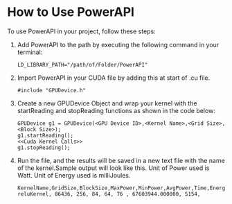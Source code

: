 # How to Use PowerAPI

To use PowerAPI in your project, follow these steps:

1. Add PowerAPI to the path by executing the following command in your terminal:
    ```
    LD_LIBRARY_PATH="/path/of/Folder/PowerAPI"
    ```

2. Import PowerAPI in your CUDA file by adding this at start of .cu file.
    ```
    #include "GPUDevice.h"
    ```

3. Create a new GPUDevice Object and wrap your kernel with the startReading and stopReading functions as shown in the code below:
    ```
    GPUDevice g1 = GPUDevice(<GPU Device ID>,<Kernel Name>,<Grid Size>,<Block Size>);
    g1.startReading();
    <<Cuda Kernel Calls>>
    g1.stopReading();
    ```

4. Run the file, and the results will be saved in a new text file with the name of the kernel.Sample output will look like this.
Unit of Power used is Watt.
Unit of Energy used is milliJoules.
    ```
    KernelName,GridSize,BlockSize,MaxPower,MinPower,AvgPower,Time,Energy,
    reluKernel, 86436, 256, 84, 64, 76 , 67603944.000000, 5154, 
    ```
